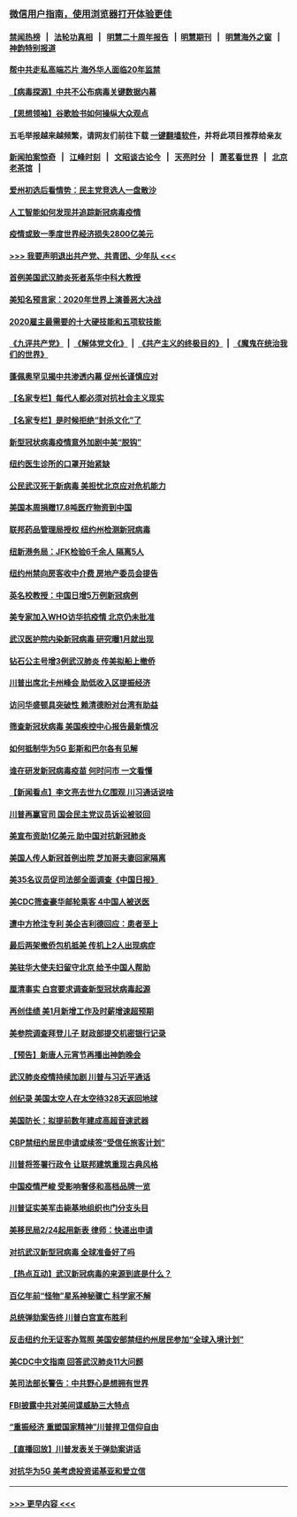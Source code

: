 ### [微信用户指南，使用浏览器打开体验更佳](https://github.com/gfw-breaker/banned-news1/blob/master/indexes/wechat-guide.md?t=0)
#### [禁闻热榜](热点新闻.md?t=0)  &nbsp;&nbsp;|&nbsp;&nbsp; [法轮功真相](https://github.com/gfw-breaker/truth/blob/master/README.md?t=0) &nbsp;&nbsp;|&nbsp;&nbsp; [明慧二十周年报告](https://github.com/gfw-breaker/mh-reports/blob/master/README.md?t=0) &nbsp;&nbsp;|&nbsp;&nbsp;[明慧期刊](https://github.com/gfw-breaker/mh-qikan) &nbsp;&nbsp;|&nbsp;&nbsp; [明慧海外之窗](https://github.com/gfw-breaker/mh-news/blob/master/README.md?t=0) &nbsp;&nbsp;|&nbsp;&nbsp; [神韵特别报道](https://github.com/gfw-breaker/mh-news/blob/master/shenyun.md?t=0)
#### [帮中共走私高端芯片 海外华人面临20年监禁](../pages/nsc412/n11855016.md?t=02101355) 
#### [【病毒探源】中共不公布病毒关键数据内幕](../pages/nsc412/n11856584.md?t=02101355) 
#### [【思想领袖】谷歌脸书如何操纵大众观点](../pages/nsc412/n11680874.md?t=02101355) 
#### 五毛举报越来越频繁，请网友们前往下载 [一键翻墙软件](https://github.com/gfw-breaker/ssr-accounts)，并将此项目推荐给亲友
#### [新闻拍案惊奇](https://github.com/gfw-breaker/banned-news1/blob/master/pages/link4.md) &nbsp;&nbsp;|&nbsp;&nbsp; [江峰时刻](https://github.com/gfw-breaker/banned-news1/blob/master/pages/link4.md) &nbsp;&nbsp;|&nbsp;&nbsp; [文昭谈古论今](https://github.com/gfw-breaker/banned-news1/blob/master/pages/link4.md) &nbsp;&nbsp;|&nbsp;&nbsp; [天亮时分](https://github.com/gfw-breaker/banned-news1/blob/master/pages/link4.md) &nbsp;&nbsp;|&nbsp;&nbsp; [萧茗看世界](https://github.com/gfw-breaker/banned-news1/blob/master/pages/link4.md) &nbsp;&nbsp;|&nbsp;&nbsp; [北京老茶馆](https://github.com/gfw-breaker/banned-news1/blob/master/pages/link4.md) &nbsp;&nbsp;|&nbsp;&nbsp; 
#### [爱州初选后看情势：民主党竞选人一盘散沙](../pages/nsc412/n11856557.md?t=02101355) 
#### [人工智能如何发现并追踪新冠病毒疫情](../pages/nsc412/n11856398.md?t=02101355) 
#### [疫情或致一季度世界经济损失2800亿美元](../pages/nsc412/n11855639.md?t=02101355) 
#### [>>> 我要声明退出共产党、共青团、少年队 <<<](https://github.com/begood0513/goodnews/blob/master/quit/letter.md) 
#### [首例美国武汉肺炎死者系华中科大教授](../pages/nsc412/n11855500.md?t=02101355) 
#### [美知名预言家：2020年世界上演善恶大决战](../pages/nsc412/n11855418.md?t=02101355) 
#### [2020雇主最需要的十大硬技能和五项软技能](../pages/nsc412/n11850953.md?t=02101355) 
#### [《九评共产党》](https://github.com/begood0513/9ping.md/blob/master/README.md) &nbsp;|&nbsp; [《解体党文化》](../../../../jtdwh.md/blob/master/README.md)  &nbsp;|&nbsp; [《共产主义的终极目的》](../../../../gczydzjmd.md/blob/master/README.md) &nbsp;|&nbsp; [《魔鬼在统治我们的世界》](../../../../mgztzwmdsj.md/blob/master/README.md) 
#### [蓬佩奥罕见揭中共渗透内幕 促州长谨慎应对](../pages/nsc412/n11854685.md?t=02101355) 
#### [【名家专栏】每代人都必须对抗社会主义现实](../pages/nsc412/n11831412.md?t=02101355) 
#### [【名家专栏】是时候拒绝“封杀文化”了](../pages/nsc412/n11814093.md?t=02101355) 
#### [新型冠状病毒疫情意外加剧中美“脱钩”](../pages/nsc412/n11854475.md?t=02101355) 
#### [纽约医生诊所的口罩开始紧缺](../pages/nsc412/n11853364.md?t=02101355) 
#### [公民武汉死于新病毒 美担忧北京应对危机能力](../pages/nsc412/n11854331.md?t=02101355) 
#### [美国本周捐赠17.8吨医疗物资到中国](../pages/nsc412/n11854269.md?t=02101355) 
#### [联邦药品管理局授权  纽约州检测新冠病毒](../pages/nsc412/n11853371.md?t=02101355) 
#### [纽新港务局：JFK检验6千余人  隔离5人](../pages/nsc412/n11853366.md?t=02101355) 
#### [纽约州禁向房客收中介费  房地产委员会提告](../pages/nsc412/n11853360.md?t=02101355) 
#### [英名校教授：中国日增5万例新冠病例](../pages/nsc412/n11854174.md?t=02101355) 
#### [美专家加入WHO访华抗疫情 北京仍未批准](../pages/nsc412/n11854043.md?t=02101355) 
#### [武汉医护院内染新冠病毒 研究曝1月就出现](../pages/nsc412/n11852928.md?t=02101355) 
#### [钻石公主号增3例武汉肺炎 传美拟船上撤侨](../pages/nsc412/n11853240.md?t=02101355) 
#### [川普出席北卡州峰会 助低收入区提振经济](../pages/nsc412/n11853232.md?t=02101355) 
#### [访问华盛顿具突破性 赖清德盼对台湾有助益](../pages/nsc412/n11853129.md?t=02101355) 
#### [筛查新冠状病毒 美国疾控中心报告最新情况](../pages/nsc412/n11853070.md?t=02101355) 
#### [如何抵制华为5G 彭斯和巴尔各有见解](../pages/nsc412/n11852535.md?t=02101355) 
#### [谁在研发新冠病毒疫苗 何时问市 一文看懂](../pages/nsc412/n11852840.md?t=02101355) 
#### [【新闻看点】李文亮去世九亿围观 川习通话说啥](../pages/nsc412/n11852360.md?t=02101355) 
#### [川普再赢官司 国会民主党议员诉讼被驳回](../pages/nsc412/n11852287.md?t=02101355) 
#### [美宣布资助1亿美元 助中国对抗新冠肺炎](../pages/nsc412/n11852531.md?t=02101355) 
#### [美国人传人新冠首例出院 芝加哥夫妻回家隔离](../pages/nsc412/n11852452.md?t=02101355) 
#### [美35名议员促司法部全面调查《中国日报》](../pages/nsc412/n11852435.md?t=02101355) 
#### [美CDC筛查豪华邮轮乘客 4中国人被送医](../pages/nsc412/n11852085.md?t=02101355) 
#### [遭中方抢注专利 美企吉利德回应：患者至上](../pages/nsc412/n11852037.md?t=02101355) 
#### [最后两架撤侨包机抵美 传机上2人出现病症](../pages/nsc412/n11852173.md?t=02101355) 
#### [美驻华大使夫妇留守北京 给予中国人帮助](../pages/nsc412/n11852165.md?t=02101355) 
#### [厘清事实 白宫要求调查新型冠状病毒起源](../pages/nsc412/n11852106.md?t=02101355) 
#### [再创佳绩 美1月新增工作及时薪增速超预期](../pages/nsc412/n11852174.md?t=02101355) 
#### [美参院调查拜登儿子 财政部提交机密银行记录](../pages/nsc412/n11851808.md?t=02101355) 
#### [【预告】新唐人元宵节再播出神韵晚会](../pages/nsc412/n11843192.md?t=02101355) 
#### [武汉肺炎疫情持续加剧 川普与习近平通话](../pages/nsc412/n11851613.md?t=02101355) 
#### [创纪录 美国太空人在太空待328天返回地球](../pages/nsc412/n11851266.md?t=02101355) 
#### [美国防长：拟提前数年建成高超音速武器](../pages/nsc412/n11850959.md?t=02101355) 
#### [CBP禁纽约居民申请或续签“受信任旅客计划”](../pages/nsc412/n11850857.md?t=02101355) 
#### [川普将签署行政令 让联邦建筑重现古典风格](../pages/nsc412/n11850654.md?t=02101355) 
#### [中国疫情严峻 受影响奢侈和高档品牌一览](../pages/nsc412/n11850319.md?t=02101355) 
#### [川普证实美军击毙基地组织也门分支头目](../pages/nsc412/n11850383.md?t=02101355) 
#### [美移民局2/24起用新表 律师：快递出申请](../pages/nsc412/n11848220.md?t=02101355) 
#### [对抗武汉新型冠病毒 全球准备好了吗](../pages/nsc412/n11850142.md?t=02101355) 
#### [【热点互动】武汉新冠病毒的来源到底是什么？](../pages/nsc412/n11849749.md?t=02101355) 
#### [百亿年前“怪物”星系神秘骤亡 科学家不解](../pages/nsc412/n11849863.md?t=02101355) 
#### [总统弹劾案告终 川普白宫宣布胜利](../pages/nsc412/n11849985.md?t=02101355) 
#### [反击纽约允无证客办驾照  美国安部禁纽约州居民参加“全球入境计划”](../pages/nsc412/n11849828.md?t=02101355) 
#### [美CDC中文指南 回答武汉肺炎11大问题](../pages/nsc412/n11849703.md?t=02101355) 
#### [美司法部长警告：中共野心是想拥有世界](../pages/nsc412/n11849769.md?t=02101355) 
#### [FBI披露中共对美间谍威胁三大特点](../pages/nsc412/n11849700.md?t=02101355) 
#### [“重振经济 重塑国家精神”川普捍卫信仰自由](../pages/nsc412/n11849641.md?t=02101355) 
#### [【直播回放】川普发表关于弹劾案讲话](../pages/nsc412/n11849472.md?t=02101355) 
#### [对抗华为5G 美考虑投资诺基亚和爱立信](../pages/nsc412/n11849510.md?t=02101355) 

----
#### [ >>> 更早内容 <<< ](../indexes/nsc412-earlier.md)
